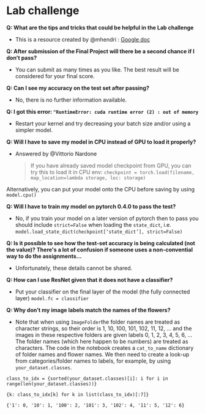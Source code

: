 # Lab challenge

**Q: What are the tips and tricks that could be helpful in the Lab challenge**
- This is a resource created by @mhendri : [Google doc](https://docs.google.com/document/d/1-MCDPOejsn2hq9EoBzMpzGv9jEdtMWoIwjkAa1cVbSM/edit#heading=h.nj23sjpj5u97)

**Q: After submission of the Final Project will there be a second chance if I don’t pass?**
- You can submit as many times as you like. The best result will be considered for your final score.

**Q: Can I see my accuracy on the test set after passing?**
- No, there is no further information available.

**Q: I got this error: `"RuntimeError: cuda runtime error (2) : out of memory`**
- Restart your kernel and try decreasing your batch size and/or using a simpler model.

**Q: Will I have to save my model in CPU instead of GPU to load it properly?**
- Answered by @Vittorio Nardone

  >If you have already saved model checkpoint from GPU, you can try this to load it in CPU env: 
  `checkpoint = torch.load(filename, map_location=lambda storage, loc: storage)`
  
Alternatively, you can put your model onto the CPU before saving by using `model.cpu()`

**Q: Will I have to train my model on pytorch 0.4.0 to pass the test?**
- No, if you train your model on a later version of pytorch then to pass you should include `strict=False` when loading the `state_dict`,
i.e. `model.load_state_dict(checkpoint[‘state_dict’], strict=False)`

**Q: Is it possible to see how the test-set accuracy is being calculated (not the value)? There's a lot of confusion if someone uses a non-convential way to do the assignments...**
- Unfortunately, these details cannot be shared. 

**Q: How can I use ResNet given that it does not have a classifier?**
- Put your classifier on the final layer of the model (the fully connected layer) `model.fc = classifier`

**Q: Why don’t my image labels match the names of the flowers?**
- Note that when using `ImageFolder`the folder names are treated as character strings, so their order is 1, 10, 100, 101, 102, 11, 
12, … and the images in these respective folders are given labels 0, 1, 2, 3, 4, 5, 6, … The folder names (which here happen to be 
numbers) are treated as characters. The code in the notebook creates a `cat_to_name` dictionary of folder names and flower names. We 
then need to create a look-up from categories/folder names to labels, for example, by using `your_dataset.classes`.

`class_to_idx = {sorted(your_dataset.classes)[i]: i for i in range(len(your_dataset.classes))}`

`{k: class_to_idx[k] for k in list(class_to_idx)[:7]}`

`{'1': 0, '10': 1, '100': 2, '101': 3, '102': 4, '11': 5, '12': 6}`
